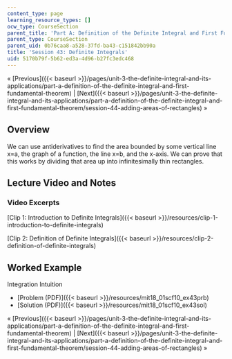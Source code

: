 ```yaml
---
content_type: page
learning_resource_types: []
ocw_type: CourseSection
parent_title: 'Part A: Definition of the Definite Integral and First Fundamental Theorem'
parent_type: CourseSection
parent_uid: 0b76caa8-a528-37fd-ba43-c151842bb90a
title: 'Session 43: Definite Integrals'
uid: 5170b79f-5b62-ed3a-4d96-b27fc3edc468
---
```


« [Previous]({{< baseurl >}}/pages/unit-3-the-definite-integral-and-its-applications/part-a-definition-of-the-definite-integral-and-first-fundamental-theorem) | [Next]({{< baseurl >}}/pages/unit-3-the-definite-integral-and-its-applications/part-a-definition-of-the-definite-integral-and-first-fundamental-theorem/session-44-adding-areas-of-rectangles) »

Overview
--------

We can use antiderivatives to find the area bounded by some vertical line x=a, the graph of a function, the line x=b, and the x-axis. We can prove that this works by dividing that area up into infinitesimally thin rectangles.

Lecture Video and Notes
-----------------------

### Video Excerpts

[Clip 1: Introduction to Definite Integrals]({{< baseurl >}}/resources/clip-1-introduction-to-definite-integrals)

[Clip 2: Definition of Definite Integrals]({{< baseurl >}}/resources/clip-2-definition-of-definite-integrals)

Worked Example
--------------

Integration Intuition

*   [Problem (PDF)]({{< baseurl >}}/resources/mit18_01scf10_ex43prb)
*   [Solution (PDF)]({{< baseurl >}}/resources/mit18_01scf10_ex43sol)

« [Previous]({{< baseurl >}}/pages/unit-3-the-definite-integral-and-its-applications/part-a-definition-of-the-definite-integral-and-first-fundamental-theorem) | [Next]({{< baseurl >}}/pages/unit-3-the-definite-integral-and-its-applications/part-a-definition-of-the-definite-integral-and-first-fundamental-theorem/session-44-adding-areas-of-rectangles) »
